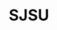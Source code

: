 ---
title: SJSU
crosslinks:
- SanJose
- technology
- Accounting
- AskStatistics
- trackers
- ITCareerQuestions
- Frat
---